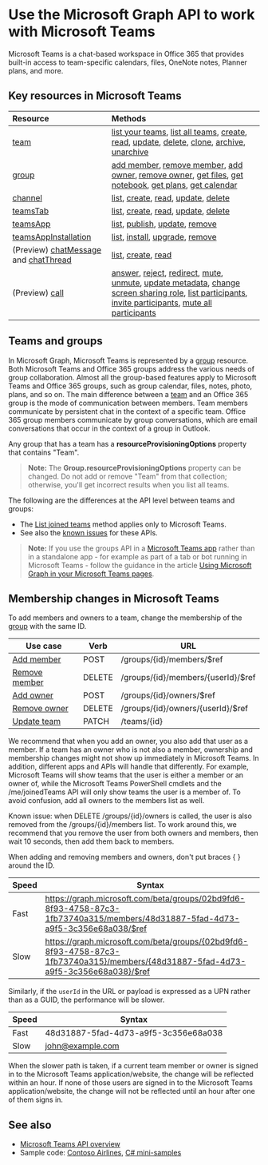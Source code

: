 # Use the Microsoft Graph API to work with Microsoft Teams



Microsoft Teams is a chat-based workspace in Office 365 that provides built-in access to team-specific calendars, files, OneNote notes, Planner plans, and more.

## Key resources in Microsoft Teams

| Resource | Methods |
|:---------------|:--------|
|[team](../api-reference/v1.0/resources/team.md)| [list your teams](../api/user_list_joinedteams.md), [list all teams](../../../concepts/teams_list_all_teams.md), [create](../api/team_put_teams.md), [read](../api/team_get.md), [update](../api/team_update.md), [delete](../../v1.0/api/group_delete.md), [clone](../api/team_clone.md), [archive](../api/team_archive.md), [unarchive](../api/team_unarchive.md) |
|[group](../api-reference/v1.0/resources/group.md)| [add member](../api/group_post_members.md), [remove member](../api/group_delete_members.md), [add owner](../api/group_post_owners.md), [remove owner](../api/group_delete_owners.md), [get files](drive.md), [get notebook](../../v1.0/resources/notebook.md), [get plans](plannergroup.md), [get calendar](event.md) |
|[channel](../api-reference/v1.0/resources/channel.md)|[list](../api/channel_list.md), [create](../api/channel_post.md), [read](../api/channel_get.md), [update](../api/channel_patch.md), [delete](../api/channel_delete.md)|
|[teamsTab](../resources/teamstab.md) |[list](../api/teamstab_list.md), [create](../api/teamstab_add.md), [read](../api/teamstab_get.md), [update](../api/teamstab_update.md), [delete](../api/teamstab_delete.md) |
|[teamsApp](../api-reference/v1.0/resources/teamsapp.md)|[list](../api/teamsapp_list.md), [publish](../api/teamsapp_publish.md), [update](../api/teamsapp_update.md), [remove](../api/teamsapp_delete.md)|
|[teamsAppInstallation](../api-reference/v1.0/resources/teamsappinstallation.md)| [list](../api/teamsappinstallation_list.md), [install](../api/teamsappinstallation_add.md), [upgrade](../api/teamsappinstallation_delete.md), [remove](../api/teamsappinstallation_delete.md) |
| (Preview) [chatMessage](chatmessage.md) and [chatThread](chatthread.md) | [list](../../beta/api/channel_list_messages.md), [create](../../beta/api/channel_post_chatthreads.md), [read](../../beta/api/channel_get_message.md) |
| (Preview) [call](../../beta/resources/call.md) | [answer](../../beta/api/call_answer.md), [reject](../../beta/api/call_reject.md), [redirect](../../beta/api/call_redirect.md), [mute](../../beta/api/call_mute.md), [unmute](../../beta/api/call_unmute.md), [update metadata](../../beta/api/call_updatemetadata.md), [change screen sharing role](../../beta/api/call_changescreensharingrole.md), [list participants](../../beta/api/call_list_participants.md), [invite participants](../../beta/api/participant_invite.md), [mute all participants](../../beta/api/participant_muteall.md) |

## Teams and groups

In Microsoft Graph, Microsoft Teams is represented by a [group](../resources/group.md) resource. Both Microsoft Teams and Office 365 groups address the various needs of group collaboration. Almost all the group-based features apply to Microsoft Teams and Office 365 groups, such as group calendar, files, notes, photo, plans, and so on. The main difference between a [team](team.md) and an Office 365 group is the mode of communication between members. Team members communicate by persistent chat in the context of a specific team. Office 365 group members communicate by group conversations, which are email conversations that occur in the context of a group in Outlook.

Any group that has a team has a **resourceProvisioningOptions** property that contains "Team". 

>**Note:** The **Group.resourceProvisioningOptions** property can be changed.
Do not add or remove "Team" from that collection;
otherwise, you'll get incorrect results when you list all teams.

The following are the differences at the API level between teams and groups:

- The [List joined teams](../api/user_list_joinedteams.md) method applies only to Microsoft Teams.
- See also the [known issues](../../../concepts/known_issues.md) for these APIs.

>**Note:** If you use the groups API in a [Microsoft Teams app](https://docs.microsoft.com/en-us/microsoftteams/platform/#apps-in-microsoft-teams) rather than in a standalone app - for example as part of a tab or bot running in Microsoft Teams - follow the guidance in the article [Using Microsoft Graph in your Microsoft Teams pages](https://docs.microsoft.com/en-us/microsoftteams/platform/resources/microsoft-graph).

## Membership changes in Microsoft Teams

To add members and owners to a team, change the membership of the [group](../resources/group.md) with the same ID.

| Use case      | Verb      | URL |
| ------------------------------------- | ------------------------------------------------------------ | ------------------------------------------------------------ |
| [Add member](../api/group_post_members.md)	| POST	    | /groups/{id}/members/$ref  |
| [Remove member](../api/group_delete_members.md)	| DELETE	| /groups/{id}/members/{userId}/$ref |
| [Add owner](../api/group_post_owners.md)     | POST	    | /groups/{id}/owners/$ref |
| [Remove owner](../api/group_delete_owners.md)	| DELETE	| /groups/{id}/owners/{userId}/$ref |
| [Update team](../api/team_update.md)	| PATCH     | /teams/{id} |

We recommend that when you add an owner, you also add that user as a member. 
If a team has an owner who is not also a member, ownership and membership changes might not show up immediately in Microsoft Teams. 
In addition, different apps and APIs will handle that differently. 
For example, Microsoft Teams will show teams that the user is either a member or an owner of, while the Microsoft Teams PowerShell cmdlets and the /me/joinedTeams API will only show teams the user is a member of. 
To avoid confusion, add all owners to the members list as well. 

Known issue: when DELETE /groups/{id}/owners is called, the user is also removed from the /groups/{id}/members list. To work around this, we recommend that you remove the user from both owners and members, then wait 10 seconds, then add them back to members.

When adding and removing members and owners, don't put braces { } around the ID.

| Speed | Syntax | 
| ------ | ----- |
| Fast | https://graph.microsoft.com/beta/groups/02bd9fd6-8f93-4758-87c3-1fb73740a315/members/48d31887-5fad-4d73-a9f5-3c356e68a038/$ref | 
| Slow | https://graph.microsoft.com/beta/groups/{02bd9fd6-8f93-4758-87c3-1fb73740a315}/members/{48d31887-5fad-4d73-a9f5-3c356e68a038}/$ref | 

Similarly, if the `userId` in the URL or payload is expressed as a UPN rather than as a GUID, the performance will be slower.

| Speed | Syntax | 
| ------ | ----- |
| Fast | 48d31887-5fad-4d73-a9f5-3c356e68a038 | 
| Slow | john@example.com | 

When the slower path is taken, if a current team member or owner is signed in to the Microsoft Teams application/website, the change will be reflected within an hour.
If none of those users are signed in to the Microsoft Teams application/website, the change will not be reflected until an hour after one of them signs in.

## See also

- [Microsoft Teams API overview](../../../concepts/teams-concept-overview.md)
- Sample code: [Contoso Airlines](https://github.com/microsoftgraph/contoso-airlines-teams-sample), [C# mini-samples](https://github.com/microsoftgraph/csharp-teams-sample-graph)

